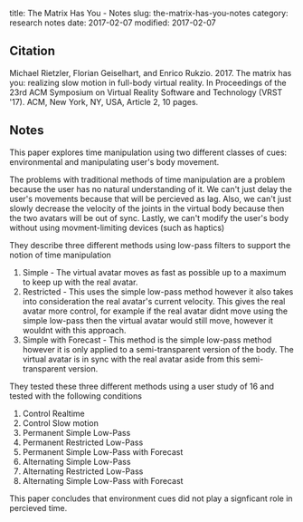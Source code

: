 title: The Matrix Has You - Notes
slug: the-matrix-has-you-notes
category: research notes
date: 2017-02-07
modified: 2017-02-07

## Citation

Michael Rietzler, Florian Geiselhart, and Enrico Rukzio. 2017. The matrix has you: realizing slow motion in full-body virtual reality. In Proceedings of the 23rd ACM Symposium on Virtual Reality Software and Technology (VRST '17). ACM, New York, NY, USA, Article 2, 10 pages. 

## Notes

This paper explores time manipulation using two different classes of cues:
environmental and manipulating user's body movement. 

The problems with traditional methods of time manipulation are a problem because the user has no natural understanding of it. We can't just delay the user's movements because that will be percieved as lag. Also, we can't just slowly decrease the velocity of the joints in the virtual body because then the two avatars will be out of sync. Lastly, we can't modify the user's body without using movment-limiting devices (such as haptics)

They describe three different methods using low-pass filters to support the notion of time manipulation

1. Simple - The virtual avatar moves as fast as possible up to a maximum to keep up with the real avatar.
2. Restricted - This uses the simple low-pass method however it also takes into consideration the real avatar's current velocity. This gives the real avatar more control, for example if the real avatar didnt move using the simple low-pass then the virtual avatar would still move, however it wouldnt with this approach.
3. Simple with Forecast - This method is the simple low-pass method however it is 
only applied to a semi-transparent version of the body. The virtual avatar is in sync with the real avatar aside from this semi-transparent version.

They tested these three different methods using a user study of 16 and tested with 
the following conditions

1. Control Realtime
2. Control Slow motion
3. Permanent Simple Low-Pass
4. Permanent Restricted Low-Pass
5. Permanent Simple Low-Pass with Forecast
6. Alternating Simple Low-Pass
7. Alternating Restricted Low-Pass
8. Alternating Simple Low-Pass with Forecast

This paper concludes that environment cues did not play a signficant role in percieved time.



